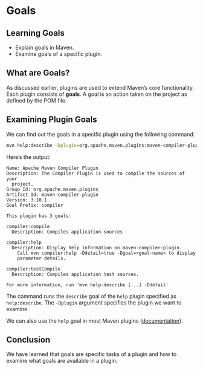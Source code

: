 # Goals

## Learning Goals

- Explain goals in Maven.
- Examine goals of a specific plugin.

## What are Goals?

As discussed earlier, plugins are used to extend Maven’s core functionality.
Each plugin consists of **goals**. A goal is an action taken on the project as
defined by the POM file.


## Examining Plugin Goals

We can find out the goals in a specific plugin using the following command:

```bash
mvn help:describe -Dplugin=org.apache.maven.plugins:maven-compiler-plugin
```

Here’s the output:

```text
Name: Apache Maven Compiler Plugin
Description: The Compiler Plugin is used to compile the sources of your
  project.
Group Id: org.apache.maven.plugins
Artifact Id: maven-compiler-plugin
Version: 3.10.1
Goal Prefix: compiler

This plugin has 3 goals:

compiler:compile
  Description: Compiles application sources

compiler:help
  Description: Display help information on maven-compiler-plugin.
    Call mvn compiler:help -Ddetail=true -Dgoal=<goal-name> to display
    parameter details.

compiler:testCompile
  Description: Compiles application test sources.

For more information, run 'mvn help:describe [...] -Ddetail'
```

The command runs the `describe` goal of the `help` plugin specified as
`help:describe`. The `-Dplugin` argument specifies the plugin we want to
examine.

We can also use the `help` goal in most Maven plugins
([documentation](https://maven.apache.org/guides/mini/guide-configuring-plugins.html#help-goal)).

## Conclusion

We have learned that goals are specific tasks of a plugin and how to examine
what goals are available in a plugin.
